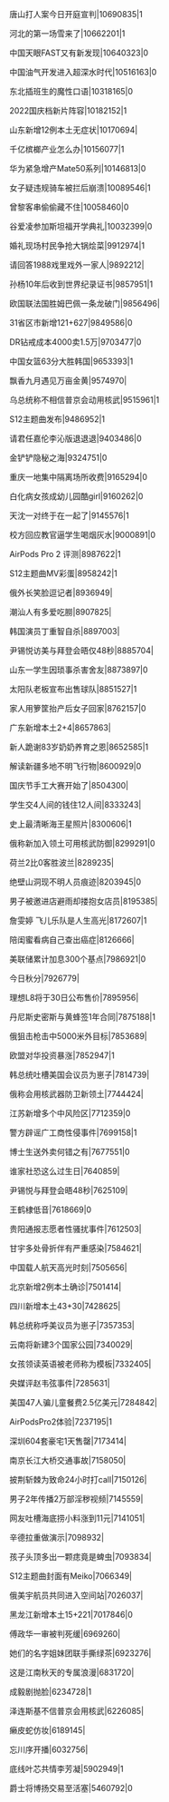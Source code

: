唐山打人案今日开庭宣判|10690835|1

河北的第一场雪来了|10662201|1

中国天眼FAST又有新发现|10640323|0

中国油气开发进入超深水时代|10516163|0

东北插班生的魔性口语|10318165|0

2022国庆档新片阵容|10182152|1

山东新增12例本土无症状|10170694|

千亿槟榔产业怎么办|10156077|1

华为紧急增产Mate50系列|10146813|0

女子疑违规骑车被拦后崩溃|10089546|1

曾黎客串偷偷藏不住|10058460|0

谷爱凌参加斯坦福开学典礼|10032399|0

婚礼现场村民争抢大锅烩菜|9912974|1

请回答1988戏里戏外一家人|9892212|

孙杨10年后收到世界纪录证书|9857951|1

欧国联法国胜姆巴佩一条龙破门|9856496|

31省区市新增121+627|9849586|0

DR钻戒成本4000卖1.5万|9703477|0

中国女篮63分大胜韩国|9653393|1

飘香九月遇见万亩金黄|9574970|

乌总统称不相信普京会动用核武|9515961|1

S12主题曲发布|9486952|1

请君任嘉伦李沁版退退退|9403486|0

金铲铲隐秘之海|9324751|0

重庆一地集中隔离场所收费|9165294|0

白化病女孩成幼儿园酷girl|9160262|0

天沈一对终于在一起了|9145576|1

校方回应教官逼学生喝烟灰水|9000891|0

AirPods Pro 2 评测|8987622|1

S12主题曲MV彩蛋|8958242|1

俄外长笑脸逗记者|8936949|

潮汕人有多爱吃朥|8907825|

韩国演员丁重智自杀|8897003|

尹锡悦访美与拜登会晤仅48秒|8885704|

山东一学生因琐事杀害舍友|8873897|0

太阳队老板宣布出售球队|8851527|1

家人用箩筐抬产后女子回家|8762157|0

广东新增本土2+4|8657863|

新人跪谢83岁奶奶养育之恩|8652585|1

解读新疆多地不明飞行物|8600929|0

国庆节手工大赛开始了|8504300|

学生交4人间的钱住12人间|8333243|

史上最清晰海王星照片|8300606|1

俄称新加入领土可用核武防御|8299291|0

荷兰2比0客胜波兰|8289235|

绝壁山洞现不明人员痕迹|8203945|0

男子被邀进店避雨却搂抱女店员|8195385|

詹雯婷 飞儿乐队是人生高光|8172607|1

陪闺蜜看病自己查出癌症|8126666|

美联储累计加息300个基点|7986921|0

今日秋分|7926779|

理想L8将于30日公布售价|7895956|

丹尼斯史密斯与黄蜂签1年合同|7875188|1

俄狙击枪击中5000米外目标|7853689|

欧盟对华投资暴涨|7852947|1

韩总统吐槽美国会议员为崽子|7814739|

俄称会用核武器防卫新领土|7744424|

江苏新增多个中风险区|7712359|0

警方辟谣广工商性侵事件|7699158|1

博士生送外卖何错之有|7677551|0

谁家社恐这么过生日|7640859|

尹锡悦与拜登会晤48秒|7625109|

王鹤棣低音|7618669|0

贵阳通报志愿者性骚扰事件|7612503|

甘宇多处骨折伴有严重感染|7584621|

中国载人航天高光时刻|7505656|

北京新增2例本土确诊|7501414|

四川新增本土43+30|7428625|

韩总统称呼美议员为崽子|7357353|

云南将新建3个国家公园|7340029|

女孩领读英语被老师称为模板|7332405|

央媒评赵韦弦事件|7285631|

美国47人骗儿童餐费2.5亿美元|7284842|

AirPodsPro2体验|7237195|1

深圳604套豪宅1天售罄|7173414|

南京长江大桥交通事故|7158050|

披荆斩棘为致命24小时打call|7150126|

男子2年传播2万部淫秽视频|7145559|

网友吐槽海底捞小料涨到11元|7141051|

辛德拉重做演示|7098932|

孩子头顶多出一颗痣竟是蜱虫|7093834|

S12主题曲封面有Meiko|7066349|

俄美宇航员共同进入空间站|7026037|

黑龙江新增本土15+221|7017846|0

傅政华一审被判死缓|6969260|

她们的名字姐妹团联手撕绿茶|6923276|

这是江南秋天的专属浪漫|6831720|

成毅剧抛脸|6234728|1

泽连斯基不信普京会用核武|6226085|

癞皮蛇仿妆|6189145|

忘川序开播|6032756|

底线叶芯共情李芳凝|5902949|1

爵士将博扬交易至活塞|5460792|0

